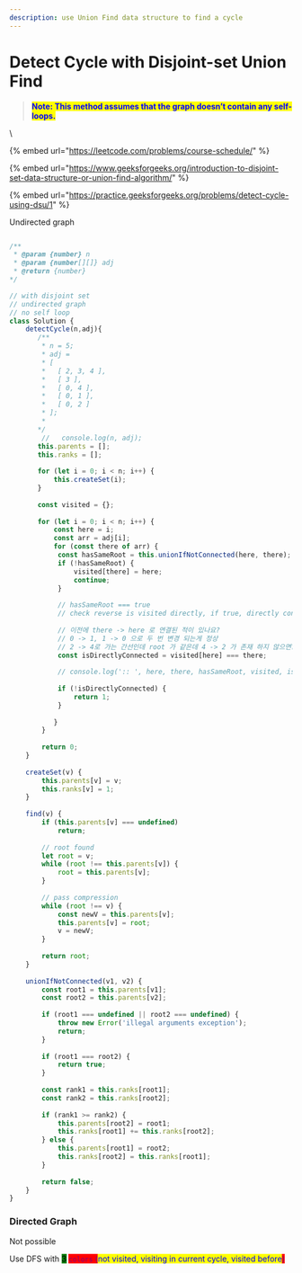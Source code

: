 ```yaml
---
description: use Union Find data structure to find a cycle
---
```


# Detect Cycle with Disjoint-set Union Find

> <mark style="color:blue;">**Note: This method assumes that the graph doesn’t contain any self-loops.**</mark>

\


{% embed url="https://leetcode.com/problems/course-schedule/" %}



{% embed url="https://www.geeksforgeeks.org/introduction-to-disjoint-set-data-structure-or-union-find-algorithm/" %}

{% embed url="https://practice.geeksforgeeks.org/problems/detect-cycle-using-dsu/1" %}



Undirected graph

```javascript

/**
 * @param {number} n
 * @param {number[][]} adj
 * @return {number} 
*/

// with disjoint set
// undirected graph
// no self loop
class Solution {
    detectCycle(n,adj){
       /**
        * n = 5;
        * adj = 
        * [
        *   [ 2, 3, 4 ], 
        *   [ 3 ], 
        *   [ 0, 4 ], 
        *   [ 0, 1 ], 
        *   [ 0, 2 ] 
        * ];
        * 
       */
        //   console.log(n, adj);
       this.parents = [];
       this.ranks = [];
       
       for (let i = 0; i < n; i++) {
           this.createSet(i);
       }
       
       const visited = {};
       
       for (let i = 0; i < n; i++) {
           const here = i;
           const arr = adj[i];
           for (const there of arr) {
            const hasSameRoot = this.unionIfNotConnected(here, there);
            if (!hasSameRoot) {
                visited[there] = here;
                continue;
            }
            
            // hasSameRoot === true
            // check reverse is visited directly, if true, directly connected then ok
            
            // 이전에 there -> here 로 연결된 적이 있나요?
            // 0 -> 1, 1 -> 0 으로 두 번 변경 되는게 정상
            // 2 -> 4로 가는 간선인데 root 가 같은데 4 -> 2 가 존재 하지 않으면? cycle
            const isDirectlyConnected = visited[here] === there; 
            
            // console.log(':: ', here, there, hasSameRoot, visited, isDirectlyConnected);
            
            if (!isDirectlyConnected) {
                return 1;
            }
            
           }
        }
        
        return 0;
    }
    
    createSet(v) {
        this.parents[v] = v;
        this.ranks[v] = 1;
    }
    
    find(v) {
        if (this.parents[v] === undefined) 
            return;
        
        // root found
        let root = v;
        while (root !== this.parents[v]) {
            root = this.parents[v];
        }
        
        // pass compression
        while (root !== v) {
            const newV = this.parents[v];
            this.parents[v] = root;
            v = newV;
        }
        
        return root;
    }
    
    unionIfNotConnected(v1, v2) {
        const root1 = this.parents[v1];
        const root2 = this.parents[v2];
        
        if (root1 === undefined || root2 === undefined) {
            throw new Error('illegal arguments exception');
            return;
        }
        
        if (root1 === root2) {
            return true;
        }
        
        const rank1 = this.ranks[root1];
        const rank2 = this.ranks[root2];
        
        if (rank1 >= rank2) {
            this.parents[root2] = root1;
            this.ranks[root1] += this.ranks[root2];
        } else {
            this.parents[root1] = root2;
            this.ranks[root2] = this.ranks[root1];
        }
        
        return false;
    }
}

```



### Directed Graph

Not possible

Use DFS with <mark style="background-color:green;">3</mark> <mark style="background-color:green;"></mark><mark style="background-color:green;"><mark style="color:purple;background-color:red;">`colors`<mark style="color:purple;background-color:red;"></mark> (<mark style="color:blue;">not visited, visiting in current cycle, visited before</mark>)

